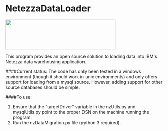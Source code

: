 # NetezzaDataLoader

<img src="http://businessintelligence.com/wp-content/themes/bi/assets/images/vendor/netezza-logo.png" width="350px" height="95px"></img>
<p>
This program provides an open source solution to loading data into IBM's Netezza data warehousing application. 
</p>

####Current status:
The code has only been tested in a windows environment (though it should work in unix environments) and only offers support for loading from a mysql source. However, adding support for other source databases should be simple.

####To use:
1. Ensure that the "targetDriver" variable in the nzUtils.py and mysqlUtils.py point to the proper DSN on the machine running the program. 
2. Run the nzDataMigration.py file (python 3 required).
